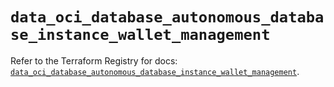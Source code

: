 # `data_oci_database_autonomous_database_instance_wallet_management`

Refer to the Terraform Registry for docs: [`data_oci_database_autonomous_database_instance_wallet_management`](https://registry.terraform.io/providers/hashicorp/oci/7.19.0/docs/data-sources/database_autonomous_database_instance_wallet_management).
